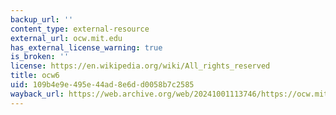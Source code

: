 ```yaml
---
backup_url: ''
content_type: external-resource
external_url: ocw.mit.edu
has_external_license_warning: true
is_broken: ''
license: https://en.wikipedia.org/wiki/All_rights_reserved
title: ocw6
uid: 109b4e9e-495e-44ad-8e6d-d0058b7c2585
wayback_url: https://web.archive.org/web/20241001113746/https://ocw.mit.edu/
---
```

